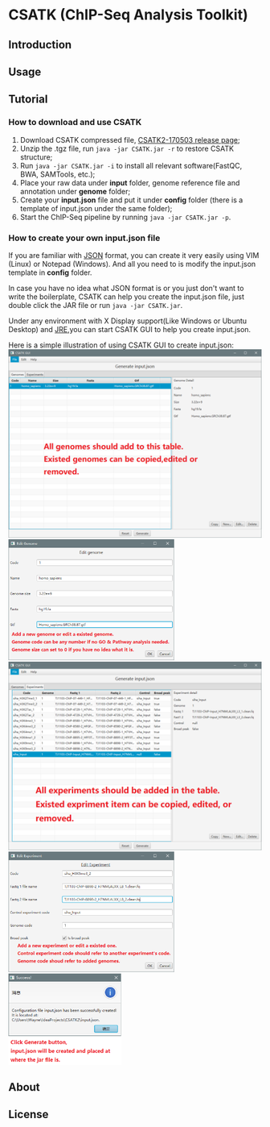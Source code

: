 # CSATK (ChIP-Seq Analysis Toolkit)
## Introduction
## Usage
## Tutorial
### How to download and use CSATK
1. Download CSATK compressed file, [CSATK2-170503 release page](https://github.com/j1angvei/CSATK2/releases/tag/v2.0.170503);
2. Unzip the .tgz file, run `java -jar CSATK.jar -r` to restore CSATK structure;
3. Run `java -jar CSATK.jar -i` to install all relevant software(FastQC, BWA, SAMTools, etc.);
4. Place your raw data under **input** folder, genome reference file and annotation under **genome** folder;
5. Create your **input.json** file and put it under **config** folder (there is a template of input.json under the same folder);
6. Start the ChIP-Seq pipeline by running `java -jar CSATK.jar -p`.
### How to create your own **input.json** file

If you are familiar with [JSON](https://en.wikipedia.org/wiki/JSON) format, you can create it very easily using VIM (Linux) or Notepad (Windows). And all you need to is modify the input.json template in **config** folder.    

In case you have no idea what JSON format is or you just don't want to write the boilerplate, CSATK can help you create the input.json file, just double click the JAR file or run `java -jar CSATK.jar`.    

Under any environment with X Display support(Like Windows or Ubuntu Desktop) and [JRE](http://www.oracle.com/technetwork/java/javase/downloads/jre8-downloads-2133155.html),you can start CSATK GUI to help you create input.json.  

Here is a simple illustration of using CSATK GUI to create input.json:
<img src='./raw/all_genomes_text.png' width=600/>
<img src='./raw/edit_genome_text.png' width=330/>
<img src='./raw/all_experiments_text.png' width=600/>
<img src='./raw/edit_experiment_text.png' width=330/>
<img src='./raw/generate_success_text.png' width=225/>
## About
## License
